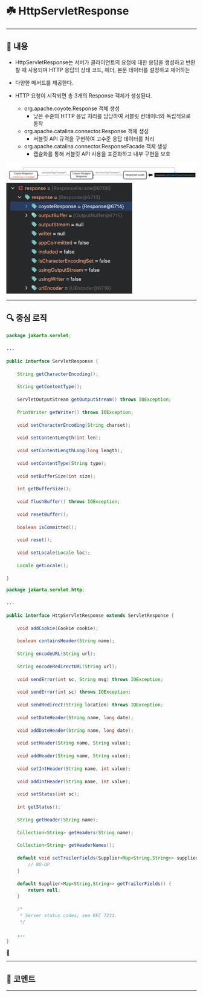 # ☘️ HttpServletResponse

---

## 📖 내용

- HttpServletResponse는 서버가 클라이언트의 요청에 대한 응답을 생성하고 반환할 때 사용되며 HTTP 응답의 상태 코드, 헤더, 본문 데이터를 설정하고 제어하는
- 다양한 메서드를 제공한다.

- HTTP 요청이 시작되면 총 3개의 Response 객체가 생성된다.
  - org.apache.coyote.Response 객체 생성
    - 낮은 수준의 HTTP 응답 처리를 담당하여 서블릿 컨테이너와 독립적으로 동작
  - org.apache.catalina.connector.Response 객체 생성
    - 서블릿 API 규격을 구현하여 고수준 응답 데이터를 처리
  - org.apache.catalina.connector.ResponseFacade 객체 생성
    - 캡슐화를 통해 서블릿 API 사용을 표준화하고 내부 구현을 보호

![image_1.png](image_1.png)
![image_2.png](image_2.png)

---

## 🔍 중심 로직

```java
package jakarta.servlet;

...

public interface ServletResponse {

    String getCharacterEncoding();

    String getContentType();

    ServletOutputStream getOutputStream() throws IOException;

    PrintWriter getWriter() throws IOException;

    void setCharacterEncoding(String charset);

    void setContentLength(int len);

    void setContentLengthLong(long length);

    void setContentType(String type);

    void setBufferSize(int size);

    int getBufferSize();

    void flushBuffer() throws IOException;

    void resetBuffer();

    boolean isCommitted();

    void reset();

    void setLocale(Locale loc);

    Locale getLocale();

}
```

```java
package jakarta.servlet.http;

...

public interface HttpServletResponse extends ServletResponse {

    void addCookie(Cookie cookie);

    boolean containsHeader(String name);

    String encodeURL(String url);

    String encodeRedirectURL(String url);

    void sendError(int sc, String msg) throws IOException;

    void sendError(int sc) throws IOException;

    void sendRedirect(String location) throws IOException;

    void setDateHeader(String name, long date);

    void addDateHeader(String name, long date);

    void setHeader(String name, String value);

    void addHeader(String name, String value);

    void setIntHeader(String name, int value);

    void addIntHeader(String name, int value);

    void setStatus(int sc);

    int getStatus();

    String getHeader(String name);

    Collection<String> getHeaders(String name);

    Collection<String> getHeaderNames();

    default void setTrailerFields(Supplier<Map<String,String>> supplier) {
        // NO-OP
    }

    default Supplier<Map<String,String>> getTrailerFields() {
        return null;
    }

    /*
     * Server status codes; see RFC 7231.
     */

    ...
}
```

📌

---

## 💬 코멘트

---

